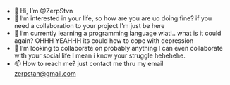 - 👋 Hi, I’m @ZerpStvn
- 👀 I’m interested in your life, so how are you are uo doing fine? if you need a collaboration to your project I'm just be here 
- 🌱 I’m currently learning a programming language wiat!.. what is it could again? OHHH YEAHHH its could how to cope with depression
- 💞️ I’m looking to collaborate on probably anything I can even collaborate with your social life I mean i know your struggle hehehehe.
- 📫 How to reach me? just contact me thru my email zerpstan@gmail.com

<!---
ZerpStvn/ZerpStvn is a ✨ special ✨ repository because its `README.md` (this file) appears on your GitHub profile.
You can click the Preview link to take a look at your changes.
--->
